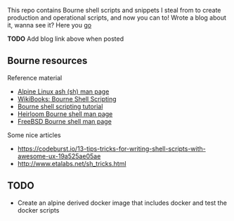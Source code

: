 This repo contains Bourne shell scripts and snippets I steal from to create production and operational scripts, and now you can to! Wrote a blog about it, wanna see it? Here you [go]()

**TODO** Add blog link above when posted

## Bourne resources

Reference material

* [Alpine Linux ash (sh) man page](https://linux.die.net/man/1/ash)
* [WikiBooks: Bourne Shell Scripting](https://en.wikibooks.org/wiki/Bourne_Shell_Scripting)
* [Bourne shell scripting tutorial](https://www.shellscript.sh)
* [Heirloom Bourne shell man page](http://heirloom.sourceforge.net/sh/sh.1.html)
* [FreeBSD Bourne shell man page](https://www.freebsd.org/cgi/man.cgi?query=sh&manpath=FreeBSD+7.1-RELEASE)

Some nice articles

* https://codeburst.io/13-tips-tricks-for-writing-shell-scripts-with-awesome-ux-19a525ae05ae
* http://www.etalabs.net/sh_tricks.html


## TODO

* Create an alpine derived docker image that includes docker and test the docker scripts
